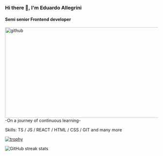 ### Hi there 👋, I'm Eduardo Allegrini
#### Semi senior Frontend developer
[<img src='https://camo.githubusercontent.com/7de37139d0b4c1ce40865e799b446c0e963a3dd8fb68d239707237c40604fa3d/68747470733a2f2f63646e2e6472696262626c652e636f6d2f75736572732f3733303730332f73637265656e73686f74732f363538313234332f6176656e746f2e676966' alt='github' height='300' width='1500'>](https://github.com/EduardoAll)  
                   -On a journey of continuous learning-

Skills: TS / JS / REACT / HTML / CSS / GIT and many more





[![trophy](https://github-profile-trophy.vercel.app/?username=EduardoAll)](https://github.com/ryo-ma/github-profile-trophy)


![GitHub streak stats](https://streak-stats.demolab.com/?user=EduardoAll)  
